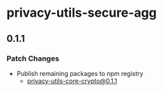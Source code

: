 # privacy-utils-secure-agg

## 0.1.1

### Patch Changes

- Publish remaining packages to npm registry
  - privacy-utils-core-crypto@0.1.1
